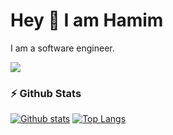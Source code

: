 # Hey 👋 I am Hamim
I am a software engineer.


<img src="https://skillicons.dev/icons?i=docker,kubernetes&theme=dark" />

###  ⚡ Github Stats
<a href="#">![Github stats](https://github-readme-stats.vercel.app/api?username=RejwankabirHamim&theme=blueberry&count_private=true&hide_border=true&line_height=20)</a>
<a href="#">![Top Langs](https://github-readme-stats.vercel.app/api/top-langs/?username=RejwankabirHamim&layout=compact&theme=blueberry&count_private=true&hide_border=true)</a>
